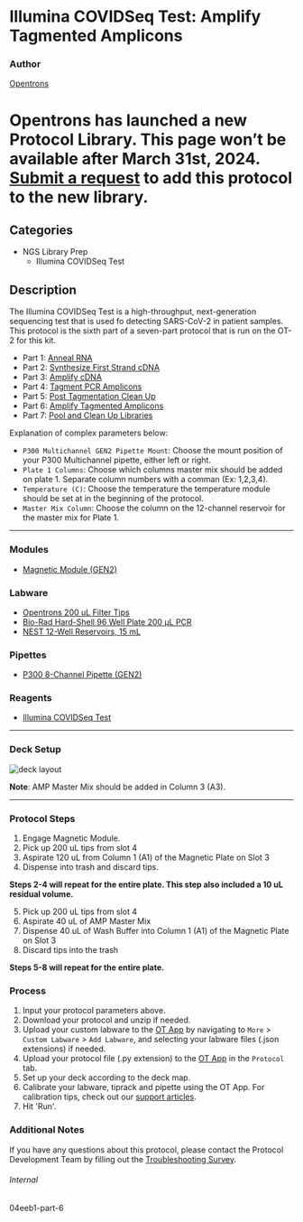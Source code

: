 # Illumina COVIDSeq Test: Amplify Tagmented Amplicons

### Author
[Opentrons](https://opentrons.com/)


# Opentrons has launched a new Protocol Library. This page won’t be available after March 31st, 2024. [Submit a request](https://docs.google.com/forms/d/e/1FAIpQLSdYYp9QCKow4nn0KlCVsMS3HX0eJ0N9O7-erajKvcpT0lWbSg/viewform) to add this protocol to the new library.

## Categories
* NGS Library Prep
	* Illumina COVIDSeq Test

## Description
The Illumina COVIDSeq Test is a high-throughput, next-generation sequencing test that is used fo detecting SARS-CoV-2 in patient samples. This protocol is the sixth part of a seven-part protocol that is run on the OT-2 for this kit.

* Part 1: [Anneal RNA](https://protocols.opentrons.com/protocol/04eeb1)
* Part 2: [Synthesize First Strand cDNA](https://protocols.opentrons.com/protocol/04eeb1-part-2)
* Part 3: [Amplify cDNA](https://protocols.opentrons.com/protocol/04eeb1-part-3)
* Part 4: [Tagment PCR Amplicons](https://protocols.opentrons.com/protocol/04eeb1-part-4)
* Part 5: [Post Tagmentation Clean Up](https://protocols.opentrons.com/protocol/04eeb1-part-5)
* Part 6: [Amplify Tagmented Amplicons](https://protocols.opentrons.com/protocol/04eeb1-part-6)
* Part 7: [Pool and Clean Up Libraries](https://protocols.opentrons.com/protocol/04eeb1-part-7)

Explanation of complex parameters below:
* `P300 Multichannel GEN2 Pipette Mount`: Choose the mount position of your P300 Multichannel pipette, either left or right.
* `Plate 1 Columns`: Choose which columns master mix should be added on plate 1. Separate column numbers with a comman (Ex: 1,2,3,4).
* `Temperature (C)`: Choose the temperature the temperature module should be set at in the beginning of the protocol.
* `Master Mix Column`: Choose the column on the 12-channel reservoir for the master mix for Plate 1.
---

### Modules
* [Magnetic Module (GEN2)](https://shop.opentrons.com/collections/hardware-modules/products/magdeck)

### Labware
* [Opentrons 200 uL Filter Tips](https://shop.opentrons.com/collections/opentrons-tips/products/opentrons-200ul-filter-tips)
* [Bio-Rad Hard-Shell 96 Well Plate 200 µL PCR](https://labware.opentrons.com/biorad_96_wellplate_200ul_pcr/)
* [NEST 12-Well Reservoirs, 15 mL](https://shop.opentrons.com/collections/reservoirs/products/nest-12-well-reservoir-15-ml)

### Pipettes
* [P300 8-Channel Pipette (GEN2)](https://shop.opentrons.com/collections/ot-2-robot/products/8-channel-electronic-pipette)

### Reagents
* [Illumina COVIDSeq Test](https://www.illumina.com/products/by-type/ivd-products/covidseq.html)

---

### Deck Setup
![deck layout](https://opentrons-protocol-library-website.s3.amazonaws.com/custom-README-images/04eeb1/04eeb1-part-6.png)

**Note**: AMP Master Mix should be added in Column 3 (A3).

---

### Protocol Steps
1. Engage Magnetic Module.
2. Pick up 200 uL tips from slot 4
3. Aspirate 120 uL from Column 1 (A1) of the Magnetic Plate on Slot 3
4. Dispense into trash and discard tips.

**Steps 2-4 will repeat for the entire plate. This step also included a 10 uL residual volume.**

5. Pick up 200 uL tips from slot 4
6. Aspirate 40 uL of AMP Master Mix
7. Dispense 40 uL of Wash Buffer into Column 1 (A1) of the Magnetic Plate on Slot 3
8. Discard tips into the trash

**Steps 5-8 will repeat for the entire plate.**


### Process
1. Input your protocol parameters above.
2. Download your protocol and unzip if needed.
3. Upload your custom labware to the [OT App](https://opentrons.com/ot-app) by navigating to `More` > `Custom Labware` > `Add Labware`, and selecting your labware files (.json extensions) if needed.
4. Upload your protocol file (.py extension) to the [OT App](https://opentrons.com/ot-app) in the `Protocol` tab.
5. Set up your deck according to the deck map.
6. Calibrate your labware, tiprack and pipette using the OT App. For calibration tips, check out our [support articles](https://support.opentrons.com/en/collections/1559720-guide-for-getting-started-with-the-ot-2).
7. Hit 'Run'.

### Additional Notes
If you have any questions about this protocol, please contact the Protocol Development Team by filling out the [Troubleshooting Survey](https://protocol-troubleshooting.paperform.co/).

###### Internal
04eeb1-part-6
